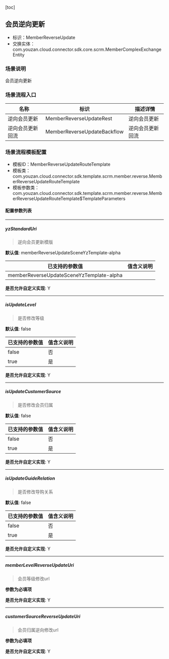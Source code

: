 [toc]

## 会员逆向更新
- 标识：MemberReverseUpdate
- 交换实体：com.youzan.cloud.connector.sdk.core.scrm.MemberComplexExchangeEntity
### 场景说明
会员逆向更新
### 场景流程入口

名称 | 标识 | 描述详情
---|---|---
逆向会员更新 | MemberReverseUpdateRest | 逆向会员更新
逆向会员更新回流 | MemberReverseUpdateBackflow | 逆向会员更新回流

### 场景流程模板配置
- 模板ID：MemberReverseUpdateRouteTemplate
- 模板类：com.youzan.cloud.connector.sdk.template.scrm.member.reverse.MemberReverseUpdateRouteTemplate
- 模板参数类：com.youzan.cloud.connector.sdk.template.scrm.member.reverse.MemberReverseUpdateRouteTemplate$TemplateParameters

#### 配置参数列表

---
##### yzStandardUri
> 逆向会员更新模版

**默认值**: memberReverseUpdateSceneYzTemplate-alpha

已支持的参数值 | 值含义说明
---|---
memberReverseUpdateSceneYzTemplate-alpha | 

**是否允许自定义实现**: Y

---
##### isUpdateLevel
> 是否修改等级

**默认值**: false

已支持的参数值 | 值含义说明
---|---
false | 否
true | 是

**是否允许自定义实现**: Y

---
##### isUpdateCustomerSource
> 是否修改会员归属

**默认值**: false

已支持的参数值 | 值含义说明
---|---
false | 否
true | 是

**是否允许自定义实现**: Y

---
##### isUpdateGuideRelation
> 是否修改导购关系

**默认值**: false

已支持的参数值 | 值含义说明
---|---
false | 否
true | 是

**是否允许自定义实现**: Y

---
##### memberLevelReverseUpdateUri
> 会员等级修改url

**参数为必填项**


**是否允许自定义实现**: Y

---
##### customerSourceReverseUpdateUri
> 会员归属逆向修改url

**参数为必填项**


**是否允许自定义实现**: Y


